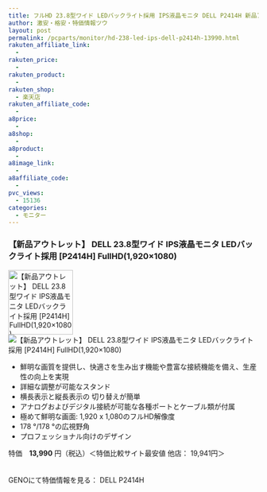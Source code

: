 ```yaml
---
title: フルHD 23.8型ワイド LEDバックライト採用 IPS液晶モニタ DELL P2414H 新品アウトレット特価13,990円！
author: 激安・格安・特価情報ツウ
layout: post
permalink: /pcparts/monitor/hd-238-led-ips-dell-p2414h-13990.html
rakuten_affiliate_link:
  - 
rakuten_price:
  - 
rakuten_product:
  - 
rakuten_shop:
  - 楽天店
rakuten_affiliate_code:
  - 
a8price:
  - 
a8shop:
  - 
a8product:
  - 
a8image_link:
  - 
a8affiliate_code:
  - 
pvc_views:
  - 15136
categories:
  - モニター
---
```

### 【新品アウトレット】 DELL 23.8型ワイド IPS液晶モニタ LEDバックライト採用 [P2414H] FullHD(1,920×1080) 

<div class="img-bg2 img_L">
  <img border="0" alt="【新品アウトレット】 DELL 23.8型ワイド IPS液晶モニタ LEDバックライト採用 [P2414H] FullHD(1,920×1080) " src="http://i0.wp.com/www.geno-web.jp/shopimages/genoweb/0000000338544.jpg?w=130"width="130" data-recalc-dims="1" /><br /> <img border="0" src="http://i2.wp.com/www16.a8.net/0.gif?resize=1%2C1" alt="【新品アウトレット】 DELL 23.8型ワイド IPS液晶モニタ LEDバックライト採用 [P2414H] FullHD(1,920×1080) " data-recalc-dims="1" />
</div>

<!--more-->

  * 鮮明な画質を提供し、快適さを生み出す機能や豊富な接続機能を備え、生産性の向上を実現
  * 詳細な調整が可能なスタンド
  * 横長表示と縦長表示の 切り替えが簡単
  * アナログおよびデジタル接続が可能な各種ポートとケーブル類が付属
  * 極めて鮮明な画面: 1,920 x 1,080のフルHD解像度
  * 178 °/178 °の広視野角
  * プロフェッショナル向けのデザイン

特価　<span class="tokka-price"><strong>13,990</strong></span> 円（税込）＜特価比較サイト最安値 他店： 19,941円＞

　  
GENOにて特価情報を見る： <span class="fs150p">DELL P2414H</span>